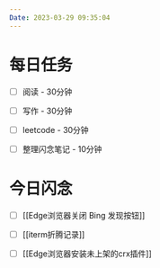 ```yaml
---
Date: 2023-03-29 09:35:04
---
```


# 每日任务
- [ ] 阅读 - 30分钟
- [ ] 写作 - 30分钟
- [ ] leetcode - 30分钟
- [ ] 整理闪念笔记 - 10分钟


# 今日闪念
- [ ] [[Edge浏览器关闭 Bing 发现按钮]]
- [ ] [[iterm折腾记录]]
- [ ] [[Edge浏览器安装未上架的crx插件]]




